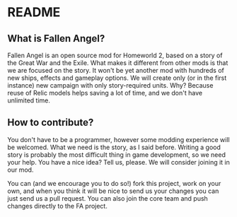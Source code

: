 README
============

What is Fallen Angel?
---------------------

Fallen Angel is an open source mod for Homeworld 2, based on a story of the Great War and the Exile. What makes it different from other mods is that we are focused on the story. It won't be yet another mod with hundreds of new ships, effects and gameplay options. We will create only (or in the first instance) new campaign with only story-required units. Why? Because reuse of Relic models helps saving a lot of time, and we don't have unlimited time.

How to contribute?
------------------

You don't have to be a programmer, however some modding experience will be welcomed. What we need is the story, as I said before. Writing a good story is probably the most difficult thing in game development, so we need your help.
You have a nice idea? Tell us, please. We will consider joining it in our mod.

You can (and we encourage you to do so!) fork this project, work on your own, and when you think it will be nice to send us your changes you can just send us a pull request.
You can also join the core team and push changes directly to the FA project.